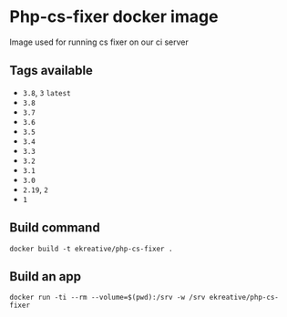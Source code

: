 # Php-cs-fixer docker image

Image used for running cs fixer on our ci server

## Tags available

* `3.8`, `3` `latest`
* `3.8`
* `3.7`
* `3.6`
* `3.5`
* `3.4`
* `3.3`
* `3.2`
* `3.1`
* `3.0`
* `2.19`, `2`
* `1`

## Build command

    docker build -t ekreative/php-cs-fixer .

## Build an app

    docker run -ti --rm --volume=$(pwd):/srv -w /srv ekreative/php-cs-fixer
